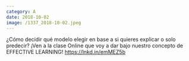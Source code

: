 ```yaml
--- 
category: A 
date: 2018-10-02 
image: /1337_2018-10-02.jpeg 
--- 
```


¿Cómo decidir qué modelo elegir en base a si quieres explicar o solo predecir? ¡Ven a la clase Online que voy a dar bajo nuestro concepto de EFFECTIVE LEARNING! https://lnkd.in/emMEZ5b